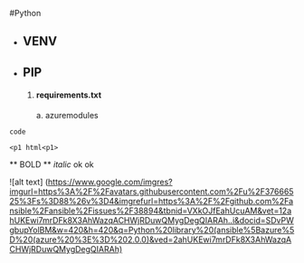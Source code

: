 #Python
- ## VENV
- ## PIP
    1. #### requirements.txt
        a. azuremodules
        
        
        
 `code`
 
``` <p1 html<p1> ```

** BOLD ** *italic* ok ok

![alt text] (https://www.google.com/imgres?imgurl=https%3A%2F%2Favatars.githubusercontent.com%2Fu%2F37666525%3Fs%3D88%26v%3D4&imgrefurl=https%3A%2F%2Fgithub.com%2Fansible%2Fansible%2Fissues%2F38894&tbnid=VXkOJfEahUcuAM&vet=12ahUKEwi7mrDFk8X3AhWazqACHWjRDuwQMygDegQIARAh..i&docid=SDvPWgbupYolBM&w=420&h=420&q=Python%20library%20(ansible%5Bazure%5D%20(azure%20%3E%3D%202.0.0)&ved=2ahUKEwi7mrDFk8X3AhWazqACHWjRDuwQMygDegQIARAh)

